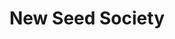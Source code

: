 ---
layout: project
title: New Seed Society
category: projects
description: The New Seed Society is a holistic program that seeks to accelerate the creation of regenerative businesses in Central America in order to promote more resilient rural communities in the face of a changing climate.
organization: Copenhagen Institute of Interaction Design
role: Design Research / Service Design
dates: 2020 – 2021
hero: picture /portfolio/new_seed_society/new_seed_1.png
---